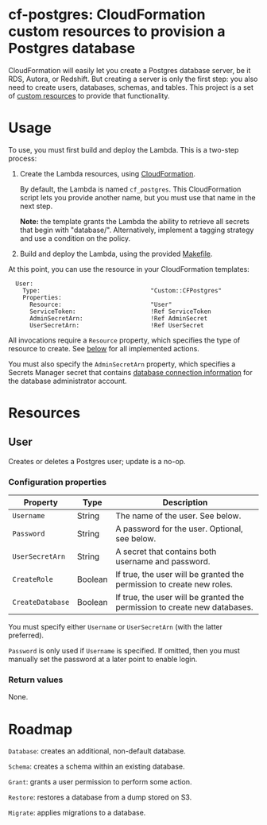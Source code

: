 # cf-postgres: CloudFormation custom resources to provision a Postgres database

CloudFormation will easily let you create a Postgres database server, be it RDS, Autora, or Redshift.
But creating a server is only the first step: you also need to create users, databases, schemas, and
tables. This project is a set of [custom resources](https://docs.aws.amazon.com/AWSCloudFormation/latest/UserGuide/template-custom-resources-lambda.html)
to provide that functionality.


# Usage

To use, you must first build and deploy the Lambda. This is a two-step process:

1. Create the Lambda resources, using [CloudFormation](cloudformation/deploy.yml).

   By default, the Lambda is named `cf_postgres`. This CloudFormation script lets
   you provide another name, but you must use that name in the next step.

   **Note:** the template grants the Lambda the ability to retrieve all secrets
   that begin with "database/". Alternatively, implement a tagging strategy and
   use a condition on the policy.

2. Build and deploy the Lambda, using the provided [Makefile](Makefile).

At this point, you can use the resource in your CloudFormation templates:

```
  User:
    Type:                               "Custom::CFPostgres"
    Properties:
      Resource:                         "User"
      ServiceToken:                     !Ref ServiceToken
      AdminSecretArn:                   !Ref AdminSecret
      UserSecretArn:                    !Ref UserSecret
```

All invocations require a `Resource` property, which specifies the type of
resource to create.  See [below](#actions) for all implemented actions.

You must also specify the `AdminSecretArn` property, which specifies a Secrets Manager
secret that contains [database connection information](https://docs.aws.amazon.com/secretsmanager/latest/userguide/reference_secret_json_structure.html#reference_secret_json_structure_rds-postgres)
for the database administrator account.


# Resources

## User

Creates or deletes a Postgres user; update is a no-op.

### Configuration properties

| Property          | Type    | Description
|-------------------|---------|-------------
| `Username`        | String  | The name of the user. See below.
| `Password`        | String  | A password for the user. Optional, see below.
| `UserSecretArn`   | String  | A secret that contains both username and password.
| `CreateRole`      | Boolean | If true, the user will be granted the permission to create new roles.
| `CreateDatabase`  | Boolean | If true, the user will be granted the permission to create new databases.

You must specify either `Username` or `UserSecretArn` (with the latter preferred).

`Password` is only used if `Username` is specified. If omitted, then you must manually set the password at a later point to enable login.

### Return values

None.


# Roadmap

`Database`: creates an additional, non-default database.

`Schema`: creates a schema within an existing database.

`Grant`: grants a user permission to perform some action.

`Restore`: restores a database from a dump stored on S3.

`Migrate`: applies migrations to a database.
